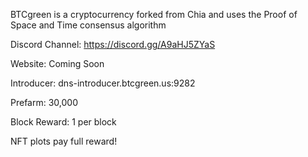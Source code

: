BTCgreen is a cryptocurrency forked from Chia and uses the Proof of Space and Time consensus algorithm

Discord Channel: https://discord.gg/A9aHJ5ZYaS

Website: Coming Soon

Introducer: dns-introducer.btcgreen.us:9282

Prefarm: 30,000

Block Reward: 1 per block

NFT plots pay full reward!
